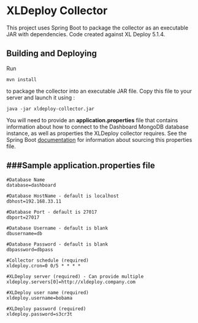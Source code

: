 XLDeploy Collector
=================

This project uses Spring Boot to package the collector as an executable JAR with dependencies. Code created against XL Deploy 5.1.4.

Building and Deploying
--------------------------------------

Run
```
mvn install
```
to package the collector into an executable JAR file. Copy this file to your server and launch it using :
```
java -jar xldeploy-collector.jar
```
You will need to provide an **application.properties** file that contains information about how
to connect to the Dashboard MongoDB database instance, as well as properties the XLDeploy collector requires. See
the Spring Boot [documentation](http://docs.spring.io/spring-boot/docs/current-SNAPSHOT/reference/htmlsingle/#boot-features-external-config-application-property-files)
for information about sourcing this properties file.

###Sample application.properties file
--------------------------------------

	#Database Name
	database=dashboard
	
	#Database HostName - default is localhost
	dbhost=192.168.33.11
	
	#Database Port - default is 27017
	dbport=27017
	
	#Database Username - default is blank
	dbusername=db
	
	#Database Password - default is blank
	dbpassword=dbpass
	
	#Collector schedule (required)
	xldeploy.cron=0 0/5 * * * *
	
	#XLDeploy server (required) - Can provide multiple
	xldeploy.servers[0]=http://xldeploy.company.com
	
	#XLDeploy user name (required)
	xldeploy.username=bobama
	
	#XLDeploy password (required)
	xldeploy.password=s3cr3t

